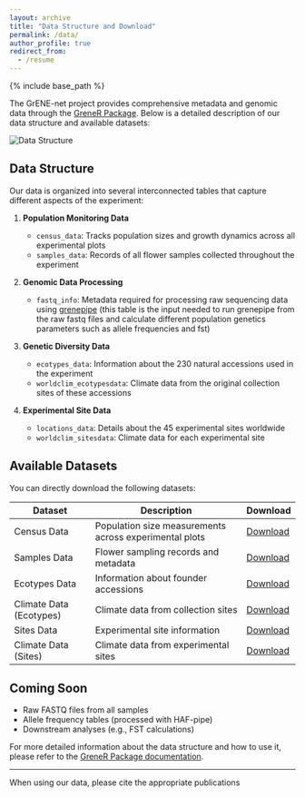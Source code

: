 ```yaml
---
layout: archive
title: "Data Structure and Download"
permalink: /data/
author_profile: true
redirect_from:
  - /resume
---
```


{% include base_path %}

The GrENE-net project provides comprehensive metadata and genomic data through the [GreneR Package](https://github.com/moiexpositoalonsolab/grene). Below is a detailed description of our data structure and available datasets:

![Data Structure](../images/metadata_erd.png)

## Data Structure

Our data is organized into several interconnected tables that capture different aspects of the experiment:

1. **Population Monitoring Data**
   - `census_data`: Tracks population sizes and growth dynamics across all experimental plots
   - `samples_data`: Records of all flower samples collected throughout the experiment

2. **Genomic Data Processing**
   - `fastq_info`: Metadata required for processing raw sequencing data using [grenepipe](https://github.com/moiexpositoalonsolab/grenepipe) (this table is the input needed to run grenepipe from the raw fastq files and calculate different population genetics parameters such as allele frequencies and fst)

3. **Genetic Diversity Data**
   - `ecotypes_data`: Information about the 230 natural accessions used in the experiment
   - `worldclim_ecotypesdata`: Climate data from the original collection sites of these accessions

4. **Experimental Site Data**
   - `locations_data`: Details about the 45 experimental sites worldwide
   - `worldclim_sitesdata`: Climate data for each experimental site

## Available Datasets

You can directly download the following datasets:

| Dataset | Description | Download |
|---------|-------------|----------|
| Census Data | Population size measurements across experimental plots | [Download](https://raw.githubusercontent.com/moiexpositoalonsolab/grene/master/data/census.tsv) |
| Samples Data | Flower sampling records and metadata | [Download](https://raw.githubusercontent.com/moiexpositoalonsolab/grene/master/data/records.tsv) |
| Ecotypes Data | Information about founder accessions | [Download](https://raw.githubusercontent.com/moiexpositoalonsolab/grene/master/data/ecotypes.tsv) |
| Climate Data (Ecotypes) | Climate data from collection sites | [Download](https://raw.githubusercontent.com/moiexpositoalonsolab/grene/master/data/ecotypes.clim.tsv) |
| Sites Data | Experimental site information | [Download](https://github.com/moiexpositoalonsolab/grene/blob/master/data/sitesinfo.rda) |
| Climate Data (Sites) | Climate data from experimental sites | [Download](https://raw.githubusercontent.com/moiexpositoalonsolab/grene/master/data/sites.clim.tsv) |

## Coming Soon
- Raw FASTQ files from all samples
- Allele frequency tables (processed with HAF-pipe)
- Downstream analyses (e.g., FST calculations)

For more detailed information about the data structure and how to use it, please refer to the [GreneR Package documentation](https://github.com/moiexpositoalonsolab/grene).

---

When using our data, please cite the appropriate publications



